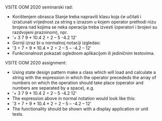 VSITE OOM 2020 seminarski rad:

+ Korištenjem obrasca Stanje treba napraviti klasu koja će učitati i izračunati vrijednost za string s izrazom
u kojem operator prethodi nizu brojeva nad kojima se neka operacija treba izvesti (operatori i brojevi su
razdvojeni prazninom), npr.
+ '+ 3 7 9 * 10.4 2 ÷ 2 – 5 -4.2 12'
+ Gornji izraz bi u normalnoj notaciji izgledao:
+ '3 + 7 + 9 * 10.4 * 2 ÷ 2 – 5 – -4.2 – 12'
+ Funkcionalnost pokazati oglednom aplikacijom ili jediničnim testovima.


VSITE OOM 2020 assignment:

+ Using state design pattern make a class which will load and calculate a string with the expression 
in which the operator precededs the array of numbers on which the operation should take place (operator and numbers are
separated by a space), e.g.
+ '+ 3 7 9 * 10.4 2 ÷ 2 – 5 -4.2 12'
+ The expression above in normal notation would look like this:
+ '3 + 7 + 9 * 10.4 * 2 ÷ 2 – 5 – -4.2 – 12'
+ The functionality should be shown with a display application or unit tests.
